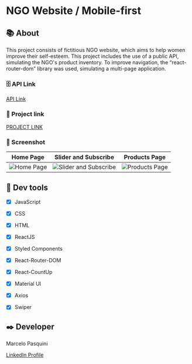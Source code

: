 # NGO Website / Mobile-first 


## 📚 About

This project consists of fictitious NGO website, which aims to help women improve their self-esteem. This project includes the use of a public API, simulating the NGO's product inventory. To improve navigation, the “react-router-dom” library was used, simulating a multi-page application. 


### 🗄 API Link

[API Link]( https://makeup-api.herokuapp.com/)


### 📱 Project link

[PROJECT LINK]()

### 📸 Screenshot

Home Page             |  Slider and Subscribe   | Products Page
:-------------------------:|:-------------------------: |:-------------------------:
![ Home Page]()  |  ![ Slider and Subscribe]()   |  ![ Products Page]()



## 🔧 Dev tools


-	[X] JavaScript
-	[X] CSS
-	[X] HTML
-	[X] ReactJS
-	[X] Styled Components
-	[X] React-Router-DOM
-	[X] React-CountUp
-	[X] Material UI
-	[X] Axios
-	[X] Swiper


## ✒️ Developer

Marcelo Pasquini

[LinkedIn Profile](https://www.linkedin.com/in/mpbrazil/)
